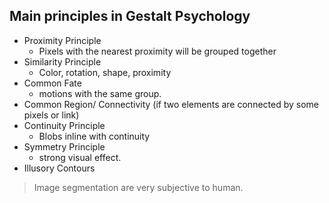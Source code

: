 ## Main principles in Gestalt Psychology
- Proximity Principle
	- Pixels with the nearest proximity will be grouped together
- Similarity Principle
	- Color, rotation, shape, proximity
- Common Fate
	- motions with the same group.
- Common Region/ Connectivity (if two elements are connected by some pixels or link)
- Continuity Principle
	- Blobs inline with continuity
- Symmetry Principle
	- strong visual effect.
- Illusory Contours

> Image segmentation are very subjective to human.